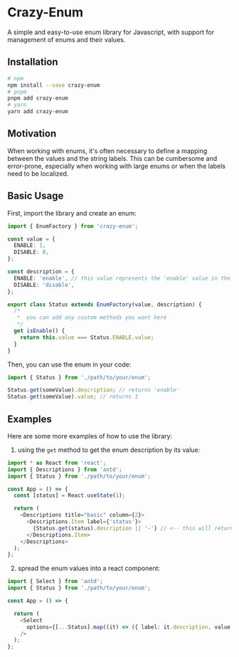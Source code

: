 # Crazy-Enum

A simple and easy-to-use enum library for Javascript, with support for management of enums and their values.

## Installation

```bash
# npm
npm install --save crazy-enum
# pnpm
pnpm add crazy-enum
# yarn
yarn add crazy-enum
```

## Motivation

When working with enums, it's often necessary to define a mapping between the values and the string labels. This can be cumbersome and error-prone, especially when working with large enums or when the labels need to be localized.

## Basic Usage

First, import the library and create an enum:

```typescript
import { EnumFactory } from 'crazy-enum';

const value = {
  ENABLE: 1,
  DISABLE: 0,
};

const description = {
  ENABLE: 'enable', // this value represents the 'enable' value in the enum
  DISABLE: 'disable',
};

export class Status extends EnumFactory(value, description) {
  /*
   *  you can add any custom methods you want here
   */
  get isEnable() {
    return this.value === Status.ENABLE.value;
  }
}
```

Then, you can use the enum in your code:

```typescript
import { Status } from './path/to/your/enum';

Status.get(someValue).description; // returns 'enable'
Status.get(someValue).value; // returns 1
```

## Examples

Here are some more examples of how to use the library:

1. using the `get` method to get the enum description by its value:

```typescript
import * as React from 'react';
import { Descriptions } from 'antd';
import { Status } from './path/to/your/enum';

const App = () => {
  const [status] = React.useState(1);

  return (
    <Descriptions title="basic" column={2}>
      <Descriptions.Item label={'status'}>
        {Status.get(status).description || '-'} // <-- this will return 'enable' if the status is 1
      </Descriptions.Item>
    </Descriptions>
  );
};
```

2. spread the enum values into a react component:

```typescript
import { Select } from 'antd';
import { Status } from './path/to/your/enum';

const App = () => {

  return (
    <Select
      options={[...Status].map((it) => ({ label: it.description, value: it.value }))}
    />
  );
};
```
